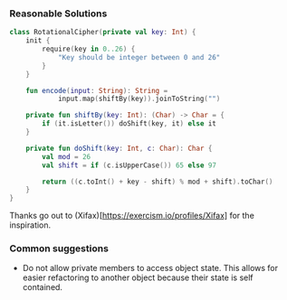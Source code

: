 ### Reasonable Solutions

```kotlin
class RotationalCipher(private val key: Int) {
    init {
        require(key in 0..26) {
            "Key should be integer between 0 and 26"
        }
    }

    fun encode(input: String): String =
            input.map(shiftBy(key)).joinToString("")

    private fun shiftBy(key: Int): (Char) -> Char = {
        if (it.isLetter()) doShift(key, it) else it
    }

    private fun doShift(key: Int, c: Char): Char {
        val mod = 26
        val shift = if (c.isUpperCase()) 65 else 97

        return ((c.toInt() + key - shift) % mod + shift).toChar()
    }
}
```

Thanks go out to (Xifax)[https://exercism.io/profiles/Xifax] for the inspiration.

### Common suggestions
* Do not allow private members to access object state. This allows for easier refactoring to another object because their state is self contained.
